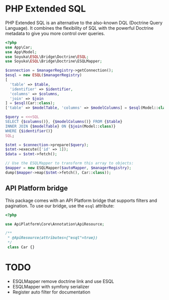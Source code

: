 # PHP Extended SQL

PHP Extended SQL is an alternative to the also-known DQL (Doctrine Query Language). It combines the flexibility of SQL with the powerful Doctrine metadata to give you more control over queries.

```php
<?php
use App\Car;
use App\Model;
use Soyuka\ESQL\Bridge\Doctrine\ESQL;
use Soyuka\ESQL\Bridge\Doctrine\ESQLMapper;

$connection = $managerRegistry->getConnection();
$esql = new ESQL($managerRegistry)
[
  'table' => $table,
  'identifier' => $identifier,
  'columns' => $columns,
  'join' => $join
] = $esql(Car::class);
['table' => $modelTable, 'columns' => $modelColumns] = $esql(Model::class);

$query = <<<SQL
SELECT {$columns()}, {$modelColumns()} FROM {$table} 
INNER JOIN {$modelTable} ON {$join(Model::class)}
WHERE {$identifier()}
SQL;

$stmt = $connection->prepare($query);
$stmt->execute(['id' => 1]);
$data = $stmt->fetch();

// Use the ESQLMapper to transform this array to objects:
$mapper = new ESQLMapper($autoMapper, $managerRegistry);
dump($mapper->map($stmt->fetch(), Car::class));
```

## API Platform bridge

This package comes with an API Platform bridge that supports filters and pagination. To use our bridge, use the `esql` attribute:


```php
<?php

use ApiPlatform\Core\Annotation\ApiResource;

/**
 * @ApiResource(attributes={"esql"=true})
 */
 class Car {}
```

# TODO
  - ESQLMapper remove doctrine link and use ESQL
  - ESQLMapper with symfony serializer
  - Register auto filter for documentation
